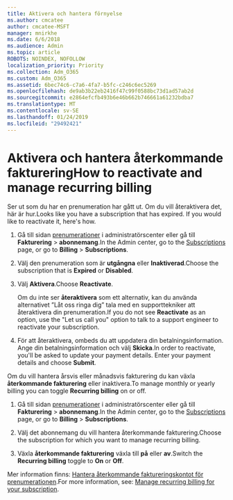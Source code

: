 ```yaml
---
title: Aktivera och hantera förnyelse
ms.author: cmcatee
author: cmcatee-MSFT
manager: mnirkhe
ms.date: 6/6/2018
ms.audience: Admin
ms.topic: article
ROBOTS: NOINDEX, NOFOLLOW
localization_priority: Priority
ms.collection: Adm_O365
ms.custom: Adm_O365
ms.assetid: 6bec74c6-c7a6-4fa7-b5fc-c246c6ec5269
ms.openlocfilehash: de9ab3b22eb2416f47c99f0588bc73d1ad57ab2d
ms.sourcegitcommit: e2864efcfb493b6e46b662b746661a61232bdba7
ms.translationtype: MT
ms.contentlocale: sv-SE
ms.lasthandoff: 01/24/2019
ms.locfileid: "29492421"
---
```

# <a name="how-to-reactivate-and-manage-recurring-billing"></a><span data-ttu-id="f747d-102">Aktivera och hantera återkommande fakturering</span><span class="sxs-lookup"><span data-stu-id="f747d-102">How to reactivate and manage recurring billing</span></span>

<span data-ttu-id="f747d-p101">Ser ut som du har en prenumeration har gått ut. Om du vill återaktivera det, här är hur.</span><span class="sxs-lookup"><span data-stu-id="f747d-p101">Looks like you have a subscription that has expired. If you would like to reactivate it, here's how.</span></span>
  
1. <span data-ttu-id="f747d-105">Gå till sidan [prenumerationer](https://go.microsoft.com/fwlink/p/?linkid=842054) i administratörscenter eller gå till **Fakturering** \> **abonnemang**.</span><span class="sxs-lookup"><span data-stu-id="f747d-105">In the Admin center, go to the [Subscriptions](https://go.microsoft.com/fwlink/p/?linkid=842054) page, or go to **Billing** \> **Subscriptions**.</span></span>
    
2. <span data-ttu-id="f747d-106">Välj den prenumeration som är **utgångna** eller **Inaktiverad**.</span><span class="sxs-lookup"><span data-stu-id="f747d-106">Choose the subscription that is **Expired** or **Disabled**.</span></span>
    
3. <span data-ttu-id="f747d-107">Välj **Aktivera**.</span><span class="sxs-lookup"><span data-stu-id="f747d-107">Choose **Reactivate**.</span></span>
    
    <span data-ttu-id="f747d-108">Om du inte ser **återaktivera** som ett alternativ, kan du använda alternativet ”Låt oss ringa dig” tala med en supporttekniker att återaktivera din prenumeration.</span><span class="sxs-lookup"><span data-stu-id="f747d-108">If you do not see **Reactivate** as an option, use the "Let us call you" option to talk to a support engineer to reactivate your subscription.</span></span> 
    
4. <span data-ttu-id="f747d-p102">För att återaktivera, ombeds du att uppdatera din betalningsinformation. Ange din betalningsinformation och välj **Skicka**.</span><span class="sxs-lookup"><span data-stu-id="f747d-p102">In order to reactivate, you'll be asked to update your payment details. Enter your payment details and choose **Submit**.</span></span>
    
<span data-ttu-id="f747d-111">Om du vill hantera årsvis eller månadsvis fakturering du kan växla **återkommande fakturering** eller inaktivera.</span><span class="sxs-lookup"><span data-stu-id="f747d-111">To manage monthly or yearly billing you can toggle **Recurring billing** on or off.</span></span> 
  
1. <span data-ttu-id="f747d-112">Gå till sidan [prenumerationer](https://go.microsoft.com/fwlink/p/?linkid=842054) i administratörscenter eller gå till **Fakturering** \> **abonnemang**.</span><span class="sxs-lookup"><span data-stu-id="f747d-112">In the Admin center, go to the [Subscriptions](https://go.microsoft.com/fwlink/p/?linkid=842054) page, or go to **Billing** \> **Subscriptions**.</span></span>
    
2. <span data-ttu-id="f747d-113">Välj det abonnemang du vill hantera återkommande fakturering.</span><span class="sxs-lookup"><span data-stu-id="f747d-113">Choose the subscription for which you want to manage recurring billing.</span></span>
    
3. <span data-ttu-id="f747d-114">Växla **återkommande fakturering** växla till **på** eller **av**.</span><span class="sxs-lookup"><span data-stu-id="f747d-114">Switch the **Recurring billing** toggle to **On** or **Off**.</span></span>
    
<span data-ttu-id="f747d-115">Mer information finns: [Hantera återkommande faktureringskontot för prenumerationen](https://support.office.com/article/8d83b530-f4ca-47f6-a666-e5791cbacc7e).</span><span class="sxs-lookup"><span data-stu-id="f747d-115">For more information, see: [Manage recurring billing for your subscription](https://support.office.com/article/8d83b530-f4ca-47f6-a666-e5791cbacc7e).</span></span>
  

